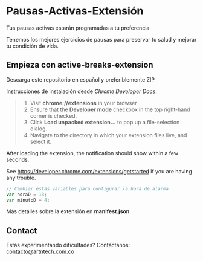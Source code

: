 # Pausas-Activas-Extensión
Tus pausas activas estarán programadas a tu preferencia

Tenemos los mejores ejercicios de pausas para preservar tu salud y mejorar tu condición de vida.

## Empieza con active-breaks-extension

Descarga este repositorio en español y preferiblemente ZIP


Instrucciones de instalación desde *Chrome Developer Docs*: 

>1. Visit **chrome://extensions** in your browser
>2. Ensure that the **Developer mode** checkbox in the top right-hand corner is checked.
>3. Click **Load unpacked extension…** to pop up a file-selection dialog.
>4. Navigate to the directory in which your extension files live, and select it.

After loading the extension, the notification should show within a few seconds.

See https://developer.chrome.com/extensions/getstarted if you are having any trouble.


```javascript
// Cambiar estas variables para configurar la hora de alarma
var horaD = 13;
var minutoD = 4;
```
Más detalles sobre la extensión en **manifest.json**.

## Contact
Estás experimentando dificultades? Contáctanos: contacto@artntech.com.co
